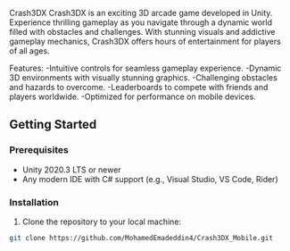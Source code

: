 Crash3DX
Crash3DX is an exciting 3D arcade game developed in Unity. Experience thrilling gameplay as you navigate through a dynamic world filled with obstacles and challenges. With stunning visuals and addictive gameplay mechanics, Crash3DX offers hours of entertainment for players of all ages.

Features:
-Intuitive controls for seamless gameplay experience.
-Dynamic 3D environments with visually stunning graphics.
-Challenging obstacles and hazards to overcome.
-Leaderboards to compete with friends and players worldwide.
-Optimized for performance on mobile devices.

## Getting Started

### Prerequisites

- Unity 2020.3 LTS or newer
- Any modern IDE with C# support (e.g., Visual Studio, VS Code, Rider)

### Installation

1. Clone the repository to your local machine:

```bash
git clone https://github.com/MohamedEmadeddin4/Crash3DX_Mobile.git

